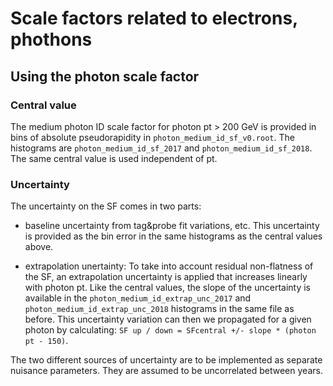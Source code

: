 # Scale factors related to electrons, phothons

## Using the photon scale factor

### Central value
The medium photon ID scale factor for photon pt > 200 GeV is provided in bins of absolute pseudorapidity in `photon_medium_id_sf_v0.root`. The histograms are `photon_medium_id_sf_2017` and `photon_medium_id_sf_2018`. The same central value is used independent of pt.

### Uncertainty
The uncertainty on the SF comes in two parts:

- baseline uncertainty from tag&probe fit variations, etc. This uncertainty is provided as the bin error in the same histograms as the central values above.

- extrapolation unertainty: To take into account residual non-flatness of the SF, an extrapolation uncertainty is applied that increases linearly with photon pt. Like the central values, the slope of the uncertainty is available in the `photon_medium_id_extrap_unc_2017` and `photon_medium_id_extrap_unc_2018` histograms in the same file as before. This uncertainty variation can then we propagated for a given photon by calculating: `SF up / down = SFcentral +/- slope * (photon pt - 150)`.

The two different sources of uncertainty are to be implemented as separate nuisance parameters. They are assumed to be uncorrelated between years.

